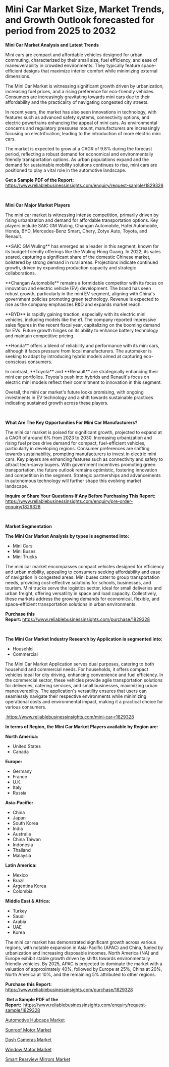 <p><h1>Mini Car Market Size, Market Trends, and Growth Outlook forecasted for period from 2025 to 2032</h1></p><p><strong>Mini Car Market Analysis and Latest Trends</strong></p>
<p><p>Mini cars are compact and affordable vehicles designed for urban commuting, characterized by their small size, fuel efficiency, and ease of maneuverability in crowded environments. They typically feature space-efficient designs that maximize interior comfort while minimizing external dimensions. </p><p>The Mini Car Market is witnessing significant growth driven by urbanization, increasing fuel prices, and a rising preference for eco-friendly vehicles. Consumers are increasingly gravitating towards mini cars due to their affordability and the practicality of navigating congested city streets. </p><p>In recent years, the market has also seen innovations in technology, with features such as advanced safety systems, connectivity options, and electric powertrains enhancing the appeal of mini cars. As environmental concerns and regulatory pressures mount, manufacturers are increasingly focusing on electrification, leading to the introduction of more electric mini cars.</p><p>The market is expected to grow at a CAGR of 9.8% during the forecast period, reflecting a robust demand for economical and environmentally friendly transportation options. As urban populations expand and the demand for sustainable mobility solutions continues to rise, mini cars are positioned to play a vital role in the automotive landscape.</p></p>
<p><strong>Get a Sample PDF of the Report:&nbsp;</strong> <a href="https://www.reliablebusinessinsights.com/enquiry/request-sample/1829328?utm_campaign=1877&utm_medium=2&utm_source=Github&utm_content=ia&utm_term=30032025&utm_id=mini-car">https://www.reliablebusinessinsights.com/enquiry/request-sample/1829328</a></p>
<p>&nbsp;</p>
<p><strong>Mini Car Major Market Players</strong></p>
<p><p>The mini car market is witnessing intense competition, primarily driven by rising urbanization and demand for affordable transportation options. Key players include SAIC GM Wuling, Changan Automobile, Hafei Automobile, Honda, BYD, Mercedes-Benz Smart, Chery, Zotye Auto, Toyota, and Renault.</p><p>**SAIC GM Wuling** has emerged as a leader in this segment, known for its budget-friendly offerings like the Wuling Hong Guang. In 2022, its sales soared, capturing a significant share of the domestic Chinese market, bolstered by strong demand in rural areas. Projections indicate continued growth, driven by expanding production capacity and strategic collaborations.</p><p>**Changan Automobile** remains a formidable competitor with its focus on innovation and electric vehicle (EV) development. The brand has seen robust growth, particularly in the mini EV segment, aligning with China's government policies promoting green technology. Revenue is expected to rise as the company emphasizes R&D and expands market reach.</p><p>**BYD** is rapidly gaining traction, especially with its electric mini vehicles, including models like the e1. The company reported impressive sales figures in the recent fiscal year, capitalizing on the booming demand for EVs. Future growth hinges on its ability to enhance battery technology and maintain competitive pricing.</p><p>**Honda** offers a blend of reliability and performance with its mini cars, although it faces pressure from local manufacturers. The automaker is seeking to adapt by introducing hybrid models aimed at capturing eco-conscious consumers.</p><p>In contrast, **Toyota** and **Renault** are strategically enhancing their mini car portfolios. Toyota's push into hybrids and Renault's focus on electric mini models reflect their commitment to innovation in this segment.</p><p>Overall, the mini car market's future looks promising, with ongoing investments in EV technology and a shift towards sustainable practices indicating sustained growth across these players.</p></p>
<p>&nbsp;</p>
<p><strong>What Are The Key Opportunities For Mini Car Manufacturers?</strong></p>
<p><p>The mini car market is poised for significant growth, projected to expand at a CAGR of around 6% from 2023 to 2030. Increasing urbanization and rising fuel prices drive demand for compact, fuel-efficient vehicles, particularly in developing regions. Consumer preferences are shifting towards sustainability, prompting manufacturers to invest in electric mini cars. Key players are enhancing features such as connectivity and safety to attract tech-savvy buyers. With government incentives promoting green transportation, the future outlook remains optimistic, fostering innovation and competition in the segment. Strategic partnerships and advancements in autonomous technology will further shape this evolving market landscape.</p></p>
<p><strong>Inquire or Share Your Questions If Any Before Purchasing This Report:</strong> <a href="https://www.reliablebusinessinsights.com/enquiry/pre-order-enquiry/1829328?utm_campaign=1877&utm_medium=2&utm_source=Github&utm_content=ia&utm_term=30032025&utm_id=mini-car">https://www.reliablebusinessinsights.com/enquiry/pre-order-enquiry/1829328</a></p>
<p>&nbsp;</p>
<p><strong>Market Segmentation</strong></p>
<p><strong>The Mini Car Market Analysis by types is segmented into:</strong></p>
<p><ul><li>Mini Cars</li><li>Mini Buses</li><li>Mini Trucks</li></ul></p>
<p><p>The mini car market encompasses compact vehicles designed for efficiency and urban mobility, appealing to consumers seeking affordability and ease of navigation in congested areas. Mini buses cater to group transportation needs, providing cost-effective solutions for schools, businesses, and tourism. Mini trucks serve the logistics sector, ideal for small deliveries and urban freight, offering versatility in space and load capacity. Collectively, these markets address the growing demands for economical, flexible, and space-efficient transportation solutions in urban environments.</p></p>
<p><strong>Purchase this Report:&nbsp;</strong><a href="https://www.reliablebusinessinsights.com/purchase/1829328?utm_campaign=1877&utm_medium=2&utm_source=Github&utm_content=ia&utm_term=30032025&utm_id=mini-car">https://www.reliablebusinessinsights.com/purchase/1829328</a></p>
<p>&nbsp;</p>
<p><strong>The Mini Car Market Industry Research by Application is segmented into:</strong></p>
<p><ul><li>Househld</li><li>Commercial</li></ul></p>
<p><p>The Mini Car Market Application serves dual purposes, catering to both household and commercial needs. For households, it offers compact vehicles ideal for city driving, enhancing convenience and fuel efficiency. In the commercial sector, these vehicles provide agile transportation solutions for deliveries, catering services, and small businesses, maximizing urban maneuverability. The application's versatility ensures that users can seamlessly navigate their respective environments while minimizing operational costs and environmental impact, making it a practical choice for various consumers.</p></p>
<p><a href="https://www.reliablebusinessinsights.com/mini-car-r1829328?utm_campaign=1877&utm_medium=2&utm_source=Github&utm_content=ia&utm_term=30032025&utm_id=mini-car">&nbsp;https://www.reliablebusinessinsights.com/mini-car-r1829328</a></p>
<p><strong>In terms of Region, the Mini Car Market Players available by Region are:</strong></p>
<p>
    <p> <strong> North America: </strong>
        <ul>
            <li>United States</li>
            <li>Canada</li>
        </ul>
        </p> 
    <p> <strong> Europe: </strong>
        <ul>
            <li>Germany</li>
            <li>France</li>
            <li>U.K.</li>
            <li>Italy</li>
            <li>Russia</li>
        </ul>
        </p> 
    <p> <strong> Asia-Pacific: </strong>
        <ul>
            <li>China</li>
            <li>Japan</li>
            <li>South Korea</li>
            <li>India</li>
            <li>Australia</li>
            <li>China Taiwan</li>
            <li>Indonesia</li>
            <li>Thailand</li>
            <li>Malaysia</li>
        </ul>
        </p> 
    <p> <strong> Latin America: </strong>
        <ul>
            <li>Mexico</li>
            <li>Brazil</li>
            <li>Argentina Korea</li>
            <li>Colombia</li>
        </ul>
        </p> 
    <p> <strong> Middle East & Africa: </strong>
        <ul>
            <li>Turkey</li>
            <li>Saudi</li>
            <li>Arabia</li>
            <li>UAE</li>
            <li>Korea</li>
        </ul>
    </p>
    </p>
<p><p>The mini car market has demonstrated significant growth across various regions, with notable expansion in Asia-Pacific (APAC) and China, fueled by urbanization and increasing disposable incomes. North America (NA) and Europe exhibit stable growth driven by shifts towards environmentally friendly vehicles. By 2025, APAC is projected to dominate the market with a valuation of approximately 40%, followed by Europe at 25%, China at 20%, North America at 10%, and the remaining 5% attributed to other regions.</p></p>
<p><strong>Purchase this Report: </strong><a href="https://www.reliablebusinessinsights.com/purchase/1829328?utm_campaign=1877&utm_medium=2&utm_source=Github&utm_content=ia&utm_term=30032025&utm_id=mini-car">https://www.reliablebusinessinsights.com/purchase/1829328</a></p>
<p>&nbsp;<strong>Get a Sample PDF of the Report:&nbsp;&nbsp;</strong><a href="https://www.reliablebusinessinsights.com/enquiry/request-sample/1829328?utm_campaign=1877&utm_medium=2&utm_source=Github&utm_content=ia&utm_term=30032025&utm_id=mini-car">https://www.reliablebusinessinsights.com/enquiry/request-sample/1829328</a></p>
<p><strong></strong></p>
<p><p><a href="https://github.com/bichukapac/Market-Research-Report-List-1/blob/main/automotive-hubcaps-market.md?utm_campaign=1877&utm_medium=2&utm_source=Github&utm_content=ia&utm_term=30032025&utm_id=mini-car">Automotive Hubcaps Market</a></p><p><a href="https://github.com/swaftaenglem/Market-Research-Report-List-1/blob/main/sunroof-motor-market.md?utm_campaign=1877&utm_medium=2&utm_source=Github&utm_content=ia&utm_term=30032025&utm_id=mini-car">Sunroof Motor Market</a></p><p><a href="https://github.com/blauetrelawz/Market-Research-Report-List-1/blob/main/dash-cameras-market.md?utm_campaign=1877&utm_medium=2&utm_source=Github&utm_content=ia&utm_term=30032025&utm_id=mini-car">Dash Cameras Market</a></p><p><a href="https://github.com/laveeasaadrh/Market-Research-Report-List-1/blob/main/window-motor-market.md?utm_campaign=1877&utm_medium=2&utm_source=Github&utm_content=ia&utm_term=30032025&utm_id=mini-car">Window Motor Market</a></p><p><a href="https://github.com/gassmkalay/Market-Research-Report-List-1/blob/main/smart-rearview-mirrors-market.md?utm_campaign=1877&utm_medium=2&utm_source=Github&utm_content=ia&utm_term=30032025&utm_id=mini-car">Smart Rearview Mirrors Market</a></p></p>